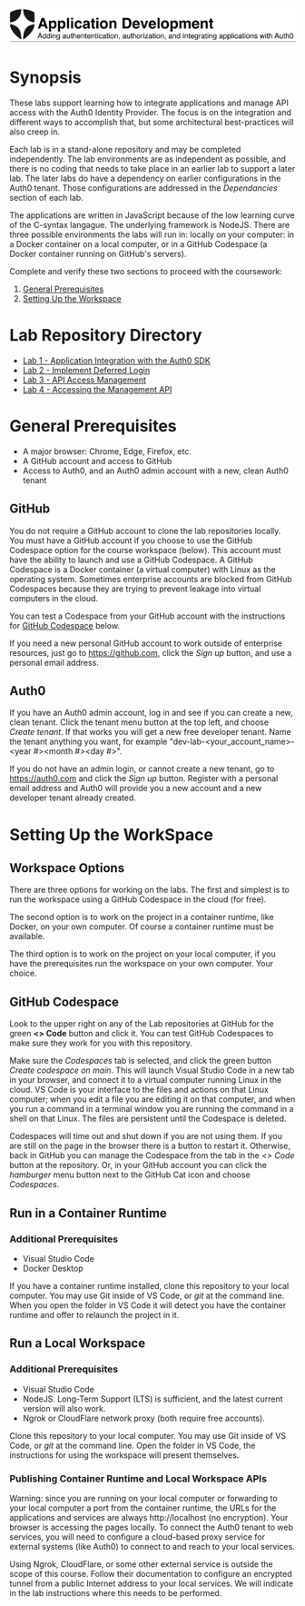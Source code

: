 ![Lab Banner](./.assets/images/application-development-banner.png)

# Synopsis

These labs support learning how to integrate applications and manage API access with the Auth0 Identity Provider.
The focus is on the integration and different ways to accomplish that, but some architectural best-practices will also creep in.

Each lab is in a stand-alone repository and may be completed independently.
The lab environments are as independent as possible, and there is no coding that needs to take place in
an earlier lab to support a later lab.
The later labs do have a dependency on earlier configurations in the Auth0 tenant.
Those configurations are addressed in the *Dependancies* section of each lab.

The applications are written in JavaScript because of the low learning curve of the
C-syntax langague.
The underlying framework is NodeJS.
There are three possible environments the labs will run in: locally on your computer:
in a Docker container on a local computer, or in a GitHub Codespace (a Docker container
running on GitHub's servers).

Complete and verify these two sections to proceed with the coursework:

1. [General Prerequisites](#general-prerequisites)
1. [Setting Up the Workspace](#setting-up-the-workspace)

# Lab Repository Directory

* [Lab 1 - Application Integration with the Auth0 SDK](https://github.com/auth0-sandbox/lab-web-application)
* [Lab 2 - Implement Deferred Login](https://github.com/auth0-sandbox/lab-deferred-login)
* [Lab 3 - API Access Management](https://github.com/auth0-sandbox/lab-api-access-management)
* [Lab 4 - Accessing the Management API](https://github.com/auth0-sandbox/lab-management-api) <!-- Introduce "API Shielding"; leave the API in place -->
<!-- * [Lab 5 - Handle Multiple APIs](https://github.com/auth0-sandbox/lab-multiple-apis) <!-- Switch to openid-client to manage multiple tokens -->
<!-- * [Lab 6 - Secure ID and Access Tokens](https://github.com/auth0-sandbox/lab-securing-tokens) <!-- openid-client will support Private Key JWT -->
<!-- * [Lab 7 - Proof Key for Code Exchange](https://github.com/auth0-sandbox/spa-pkce) -->
<!-- * [Lab 8 - Implement Backend for Frontend](https://github.com/auth0-sandbox/backend-for-frontend) -->
<!-- * [Lab 9 - Customize Universal Login](https://github.com/auth0-sandbox/lab-login-templates) -->
<!-- * [Lab 10 - Triggers and Actions (and MFA)](https://github.com/auth0-sandbox/lab-triggers-actions) <!-- builds on lab-multiple-apis; depends on both API configurations -->
<!-- * [Lab 11 - Custom Authorization Flows](https://github.com/auth0-sandbox/lab-custom-flows) -->
<!-- * [Lab 12 - Advanced Customizations for Universal Login (ACUL)](https://github.com/auth0-sandbox/lab-acul) -->
<!-- * [Lab 13 - Log Streams](https://github.com/auth0-sandbox/lab-log-streams) -->

# General Prerequisites

* A major browser: Chrome, Edge, Firefox, etc.
* A GitHub account and access to GitHub
* Access to Auth0, and an Auth0 admin account with a new, clean Auth0 tenant

## GitHub

You do not require a GitHub account to clone the lab repositories locally.
You must have a GitHub account if you choose to use the GitHub Codespace option for the
course workspace (below).
This account must have the ability to launch and use a GitHub Codespace.
A GitHub Codespace is a Docker container (a virtual computer) with Linux as the operating system.
Sometimes enterprise accounts are blocked from GitHub Codespaces because they are
trying to prevent leakage into virtual computers in the cloud.

You can test a Codespace from your GitHub account with the instructions for
[GitHub Codespace](#github-codespace) below.

If you need a new personal GitHub account to work outside of enterprise resources,
just go to https://github.com, click the *Sign up* button, and use a personal email address.

## Auth0

If you have an Auth0 admin account, log in and see if you can create a new, clean tenant.
Click the tenant menu button at the top left, and choose *Create tenant*.
If that works you will get a new free developer tenant.
Name the tenant anything you want, for example
"dev-lab-\<your_account_name>-\<year #>\<month #>\<day #>".

If you do not have an admin login, or cannot create a new tenant, go to https://auth0.com
and click the *Sign up* button.
Register with a personal email address and Auth0 will provide you a new account and a
new developer tenant already created.

# Setting Up the WorkSpace

## Workspace Options

There are three options for working on the labs.
The first and simplest is to run the workspace using a GitHub Codespace in the cloud (for free).

The second option is to work on the project in a container runtime, like Docker, on your own computer.
Of course a container runtime must be available.

The third option is to work on the project on your local computer,
if you have the prerequisites run the workspace on your own computer.
Your choice.

## GitHub Codespace

Look to the upper right on any of the Lab repositories at GitHub for the green **\<> Code** button and
click it.
You can test GitHub Codespaces to make sure they work for you with this repository.

Make sure the *Codespaces* tab is selected, and click the green button
*Create codespace on main*.
This will launch Visual Studio Code in a new tab in your browser, and connect it to a virtual
computer running Linux in the cloud.
VS Code is your interface to the files and actions on that Linux computer; when you edit a file you are editing it on that computer, and when you run a command in a terminal window
you are running the command in a shell on that Linux.
The files are persistent until the Codespace is deleted.

Codespaces will time out and shut down if you are not using them.
If you are still on the page in the browser there is a button to restart it.
Otherwise, back in GitHub you can manage the Codespace from the tab in the
*\<> Code* button at the repository.
Or, in your GitHub account you can click the *hamburger* menu button
next to the GitHub Cat icon and choose *Codespaces*.

## Run in a Container Runtime

### Additional Prerequisites

* Visual Studio Code
* Docker Desktop

If you have a container runtime installed, clone this repository to your local computer.
You may use Git inside of VS Code, or *git* at the command line.
When you open the folder in VS Code it will detect you have the container runtime and offer to
relaunch the project in it.

## Run a Local Workspace

### Additional Prerequisites

* Visual Studio Code
* NodeJS.
Long-Term Support (LTS) is sufficient, and the latest current version will also work.
* Ngrok or CloudFlare network proxy (both require free accounts).

Clone this repository to your local computer.
You may use Git inside of VS Code, or *git* at the command line.
Open the folder in VS Code,
the instructions for using the workspace will present themselves.

### Publishing Container Runtime and Local Workspace APIs

Warning: since you are running on your local computer or forwarding to your local computer
a port from the container runtime, the URLs for the applications
and services are always http://localhost (no encryption).
Your browser is accessing the pages locally.
To connect the Auth0 tenant to web services, you will need to configure a cloud-based
proxy service for external systems (like Auth0) to connect to and reach to your local services.

Using Ngrok, CloudFlare, or some other external service is outside the scope of this
course.
Follow their documentation to configure an encrypted tunnel from a public
Internet address to your local services.
We will indicate in the lab instructions where this needs to be performed.